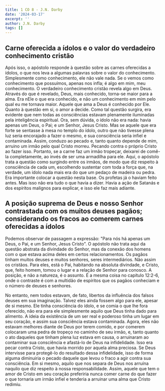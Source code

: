 ```yaml
---
title: 1 CO 8 - J.N. Darby
date: '2024-03-17'
excerpt: ''
author: J.N. Darby
tags: []
---
```

## **Carne oferecida a ídolos e o valor do verdadeiro conhecimento cristão**

Após isso, o apóstolo responde à questão sobre as carnes oferecidas a
ídolos, o que nos leva a algumas palavras sobre o valor do conhecimento.
Simplesmente como conhecimento, ele não vale nada. Se o vemos como
conhecimento que possuímos, apenas nos infla; é algo em mim, meu
conhecimento. O verdadeiro conhecimento cristão revela algo em Deus.
Através do que é revelado, Deus, mais conhecido, torna-se maior para a
alma. Era nEle o que era conhecido, e não um conhecimento em mim pelo
qual eu me tornava maior. Aquele que ama a Deus é conhecido por Ele.
Quanto à questão em si, o amor a decide. Como tal questão surgira, era
evidente que nem todas as consciências estavam plenamente iluminadas
pela inteligência espiritual. Ora, sem dúvida, o ídolo não era nada:
havia apenas um Deus, o Pai; e um Senhor, Jesus Cristo. Mas se aquele
que era forte se sentasse à mesa no templo do ídolo, outro que não
tivesse plena luz seria encorajado a fazer o mesmo, e sua consciência
seria infiel e contaminada. Assim, conduzo ao pecado e, tanto quanto
depende de mim, arruino um irmão pelo qual Cristo morreu. Pecando contra
o próprio Cristo ao fazer isso. Portanto, se a carne faz um irmão
tropeçar, deixarei de comê-la completamente, ao invés de ser uma
armadilha para ele. Aqui, o apóstolo trata a questão como surgindo entre
os irmãos, de modo que diz respeito à consciência de cada um, escolhendo
sustentar com toda a força que, na verdade, um ídolo nada mais era do
que um pedaço de madeira ou pedra. Era importante colocar a questão
nesta base. Os profetas já o haviam feito antes. Mas isso não era tudo o
que havia a dizer. Havia a ação de Satanás e dos espíritos malignos para
explicar, e isso ele faz mais adiante.

## **A posição suprema de Deus e nosso Senhor contrastada com os muitos deuses pagãos; considerando os fracos ao comerem carnes oferecidas a ídolos**

Podemos observar de passagem a expressão: \"Para nós há apenas um Deus,
o Pai, e um Senhor, Jesus Cristo\". O apóstolo não trata aqui da questão
abstrata da divindade do Senhor, mas da conexão dos homens com o que
estava acima deles em certos relacionamentos. Os pagãos tinham muitos
deuses e muitos senhores, seres intermediários. Não assim os cristãos.
Para eles, está o Pai, habitando na absoluta divindade, e Cristo, que,
feito homem, tomou o lugar e a relação de Senhor para conosco. A
posição, e não a natureza, é o assunto. É a mesma coisa no capítulo
12:2-6, onde o contraste é com a multidão de espíritos que os pagãos
conheciam e o número de deuses e senhores.

No entanto, nem todos estavam, de fato, libertos da influência dos
falsos deuses em sua imaginação. Talvez eles ainda fossem algo para ele,
apesar de si mesmo. Ele tinha consciência do ídolo, e se comia o que lhe
fora oferecido, não era para ele simplesmente aquilo que Deus tinha dado
para alimento. A ideia da existência de um ser real e poderoso tinha um
lugar em seu coração, e assim sua consciência estava contaminada. Agora,
eles não estavam melhores diante de Deus por terem comido, e por comerem
colocaram uma pedra de tropeço no caminho de seu irmão, e, tanto quanto
o ato daqueles que tinham plena luz estava em causa, o arruinaram ao
contaminar sua consciência e afastá-lo de Deus na infidelidade. Isso era
pecar contra Cristo, que havia morrido por aquela alma preciosa. Se Deus
intervisse para protegê-lo do resultado dessa infidelidade, isso de
forma alguma diminuiria o pecado daquele que levou o fraco a agir contra
sua consciência. Em si mesmo, aquilo que nos separa de Deus nos arruína
naquilo que diz respeito à nossa responsabilidade. Assim, aquele que tem
o amor de Cristo em seu coração preferiria nunca comer carne do que
fazer o que tornaria um irmão infiel e tenderia a arruinar uma alma que
Cristo redimiu.
